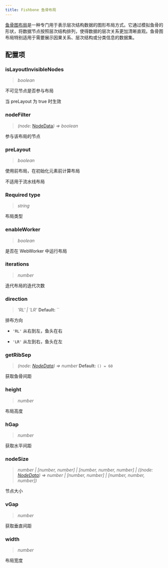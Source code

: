 ```yaml
---
title: Fishbone 鱼骨布局
---
```


[鱼骨图布局](https://en.wikipedia.org/wiki/Ishikawa_diagram)是一种专门用于表示层次结构数据的图形布局方式。它通过模拟鱼骨的形状，将数据节点按照层次结构排列，使得数据的层次关系更加清晰直观。鱼骨图布局特别适用于需要展示因果关系、层次结构或分类信息的数据集。

## 配置项

### isLayoutInvisibleNodes

> _boolean_

不可见节点是否参与布局

当 preLayout 为 true 时生效

### nodeFilter

> _(node:_ [NodeData](/api/graph/option#nodedata)_) => boolean_

参与该布局的节点

### preLayout

> _boolean_

使用前布局，在初始化元素前计算布局

不适用于流水线布局

### <Badge type="success">Required</Badge> type

> _string_

布局类型

### enableWorker

> _boolean_

是否在 WebWorker 中运行布局

### iterations

> _number_

迭代布局的迭代次数

### direction

> _'RL' \| 'LR'_ **Default:** ``

排布方向

- `'RL'` 从右到左，鱼头在右

- `'LR'` 从左到右，鱼头在左

### getRibSep

> _(node: [NodeData](/api/graph/option#nodedata)) => number_ **Default:** `() = 60`

获取鱼骨间距

### height

> _number_

布局高度

### hGap

> _number_

获取水平间距

### nodeSize

> _number \| [number, number] \| [number, number, number] \| ((node: [NodeData](/api/graph/option#nodedata)) => number \| [number, number] \| [number, number, number])_

节点大小

### vGap

> _number_

获取垂直间距

### width

> _number_

布局宽度
